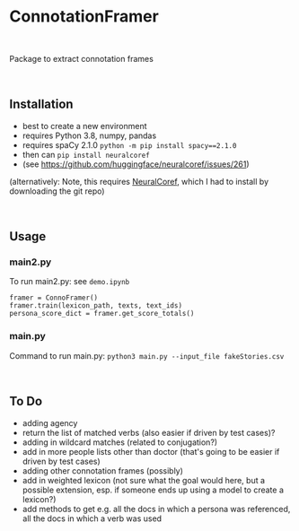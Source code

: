 # ConnotationFramer

<br>

Package to extract connotation frames

<br>

## Installation

- best to create a new environment
- requires Python 3.8, numpy, pandas
- requires spaCy 2.1.0 `python -m pip install spacy==2.1.0`
- then can `pip install neuralcoref`
- (see https://github.com/huggingface/neuralcoref/issues/261)

(alternatively: Note, this requires [NeuralCoref](https://github.com/huggingface/neuralcoref), which I had to install by downloading the git repo)

<br>

## Usage

### main2.py
To run main2.py: see `demo.ipynb`

```
framer = ConnoFramer()  
framer.train(lexicon_path, texts, text_ids)  
persona_score_dict = framer.get_score_totals()  
```


### main.py
Command to run main.py: `python3 main.py --input_file fakeStories.csv`

<br>

## To Do

- adding agency
- return the list of matched verbs (also easier if driven by test cases)?
- adding in wildcard matches (related to conjugation?)
- add in more people lists other than doctor (that's going to be easier if driven by test cases)
- adding other connotation frames (possibly)
- add in weighted lexicon (not sure what the goal would here, but a possible extension, esp. if someone ends up using a model to create a lexicon?)
- add methods to get e.g. all the docs in which a persona was referenced, all the docs in which a verb was used
